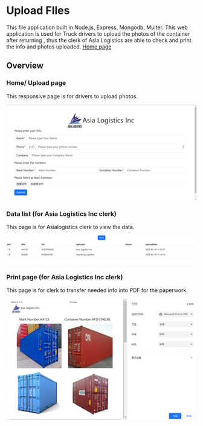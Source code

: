 # Upload FIles
This file application built in Node.js, Express, Mongodb, Multer. This web application is used for Truck drivers to upload the photos of the container after  returning , thus the clerk of Asia Logistics are able to check and print the info and photos uploaded. 
<a href="http://asialogistics.info">Home page</a>
## Overview 
    
### Home/ Upload page 
This responsive page is for drivers to upload photos.
<div align="center"><img src="./public/index.png" title="index"></div>  


### Data list (for Asia Logistics Inc clerk)  
This  page is for Asialogistics clerk to view the data.
<div align="center"><img src="./public/list.png" title="list"></div>  


### Print page (for Asia Logistics Inc clerk)
This  page is for clerk to transfer needed info into PDF for the paperwork. 
<div align="center"><img src="./public/print.png" title="list"></div>  
